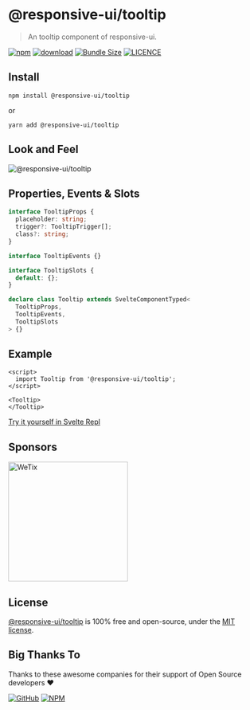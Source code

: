 # @responsive-ui/tooltip

> An tooltip component of responsive-ui.

<p>

[![npm](https://img.shields.io/npm/v/@responsive-ui/tooltip.svg)](https://www.npmjs.com/package/@responsive-ui/tooltip)
[![download](https://img.shields.io/npm/dw/@responsive-ui/tooltip.svg)](https://www.npmjs.com/package/@responsive-ui/tooltip)
[![Bundle Size](https://badgen.net/bundlephobia/minzip/%40responsive-ui%2Ftooltip)](https://bundlephobia.com/result?p=@responsive-ui/tooltip)
[![LICENCE](https://img.shields.io/github/license/wetix/responsive-ui)](https://github.com/wetix/responsive-ui/blob/master/LICENSE)

</p>

## Install

```console
npm install @responsive-ui/tooltip
```

or

```console
yarn add @responsive-ui/tooltip
```

## Look and Feel

<img src="https://user-images.githubusercontent.com/28108597/104733584-de780900-5779-11eb-8a5b-c54019866418.png"
alt="@responsive-ui/tooltip" />

## Properties, Events & Slots

```ts
interface TooltipProps {
  placeholder: string;
  trigger?: TooltipTrigger[];
  class?: string;
}

interface TooltipEvents {}

interface TooltipSlots {
  default: {};
}

declare class Tooltip extends SvelteComponentTyped<
  TooltipProps,
  TooltipEvents,
  TooltipSlots
> {}
```

## Example

```svelte
<script>
  import Tooltip from '@responsive-ui/tooltip';
</script>

<Tooltip>
</Tooltip>
```

[Try it yourself in Svelte Repl](https://svelte.dev/repl/c86cd10826ae4ac695e5d31175e444a4?version=latest)

## Sponsors

<img src="https://asset.wetix.my/images/logo/wetix.png" alt="WeTix" width="240px">

## License

[@responsive-ui/tooltip](https://github.com/wetix/responsive-ui/tree/master/components/tooltip) is 100% free and open-source, under the [MIT license](https://github.com/wetix/responsive-ui/blob/master/LICENSE).

## Big Thanks To

Thanks to these awesome companies for their support of Open Source developers ❤

[![GitHub](https://jstools.dev/img/badges/github.svg)](https://github.com/open-source)
[![NPM](https://jstools.dev/img/badges/npm.svg)](https://www.npmjs.com/)
